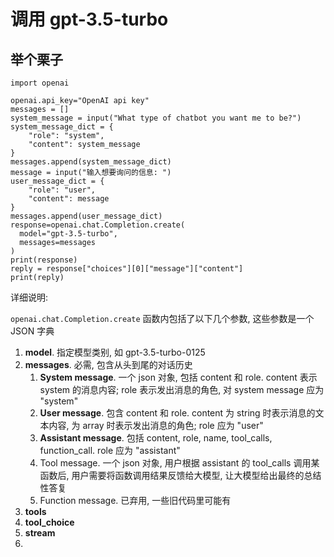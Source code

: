 # 调用 gpt-3.5-turbo

## 举个栗子

```
import openai

openai.api_key="OpenAI api key"
messages = []
system_message = input("What type of chatbot you want me to be?")
system_message_dict = {
    "role": "system",
    "content": system_message
}
messages.append(system_message_dict)
message = input("输入想要询问的信息: ")
user_message_dict = {
    "role": "user",
    "content": message
}
messages.append(user_message_dict)
response=openai.chat.Completion.create(
  model="gpt-3.5-turbo",
  messages=messages
)
print(response)
reply = response["choices"][0]["message"]["content"]
print(reply)
```

详细说明:

`openai.chat.Completion.create` 函数内包括了以下几个参数, 这些参数是一个 JSON 字典

1. **model**. 指定模型类别, 如 gpt-3.5-turbo-0125
2. **messages**. 必需, 包含从头到尾的对话历史
   1. **System message**. 一个 json 对象, 包括 content 和 role. content 表示 system 的消息内容; role 表示发出消息的角色, 对 system message 应为 "system"
   2. **User message**. 包含 content 和 role. content 为 string 时表示消息的文本内容, 为 array 时表示发出消息的角色; role 应为 "user"
   3. **Assistant message**. 包括 content, role, name, tool_calls, function_call. role 应为 "assistant"
   4. Tool message. 一个 json 对象, 用户根据 assistant 的 tool_calls 调用某函数后, 用户需要将函数调用结果反馈给大模型, 让大模型给出最终的总结性答复
   5. Function message. 已弃用, 一些旧代码里可能有
3. **tools**
4. **tool_choice**
5. **stream**
6. 